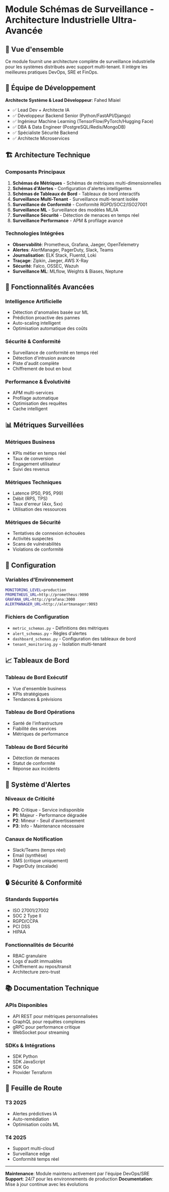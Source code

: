 # Module Schémas de Surveillance - Architecture Industrielle Ultra-Avancée

## 🎯 Vue d'ensemble

Ce module fournit une architecture complète de surveillance industrielle pour les systèmes distribués avec support multi-tenant. Il intègre les meilleures pratiques DevOps, SRE et FinOps.

## 👥 Équipe de Développement

**Architecte Système & Lead Développeur**: Fahed Mlaiel
- ✅ Lead Dev + Architecte IA
- ✅ Développeur Backend Senior (Python/FastAPI/Django)
- ✅ Ingénieur Machine Learning (TensorFlow/PyTorch/Hugging Face)
- ✅ DBA & Data Engineer (PostgreSQL/Redis/MongoDB)
- ✅ Spécialiste Sécurité Backend
- ✅ Architecte Microservices

## 🏗️ Architecture Technique

### Composants Principaux

1. **Schémas de Métriques** - Schémas de métriques multi-dimensionnelles
2. **Schémas d'Alertes** - Configuration d'alertes intelligentes
3. **Schémas de Tableaux de Bord** - Tableaux de bord interactifs
4. **Surveillance Multi-Tenant** - Surveillance multi-tenant isolée
5. **Surveillance de Conformité** - Conformité RGPD/SOC2/ISO27001
6. **Surveillance ML** - Surveillance des modèles ML/IA
7. **Surveillance Sécurité** - Détection de menaces en temps réel
8. **Surveillance Performance** - APM & profilage avancé

### Technologies Intégrées

- **Observabilité**: Prometheus, Grafana, Jaeger, OpenTelemetry
- **Alertes**: AlertManager, PagerDuty, Slack, Teams
- **Journalisation**: ELK Stack, Fluentd, Loki
- **Traçage**: Zipkin, Jaeger, AWS X-Ray
- **Sécurité**: Falco, OSSEC, Wazuh
- **Surveillance ML**: MLflow, Weights & Biases, Neptune

## 🚀 Fonctionnalités Avancées

### Intelligence Artificielle
- Détection d'anomalies basée sur ML
- Prédiction proactive des pannes
- Auto-scaling intelligent
- Optimisation automatique des coûts

### Sécurité & Conformité
- Surveillance de conformité en temps réel
- Détection d'intrusion avancée
- Piste d'audit complète
- Chiffrement de bout en bout

### Performance & Évolutivité
- APM multi-services
- Profilage automatique
- Optimisation des requêtes
- Cache intelligent

## 📊 Métriques Surveillées

### Métriques Business
- KPIs métier en temps réel
- Taux de conversion
- Engagement utilisateur
- Suivi des revenus

### Métriques Techniques
- Latence (P50, P95, P99)
- Débit (RPS, TPS)
- Taux d'erreur (4xx, 5xx)
- Utilisation des ressources

### Métriques de Sécurité
- Tentatives de connexion échouées
- Activités suspectes
- Scans de vulnérabilités
- Violations de conformité

## 🔧 Configuration

### Variables d'Environnement
```bash
MONITORING_LEVEL=production
PROMETHEUS_URL=http://prometheus:9090
GRAFANA_URL=http://grafana:3000
ALERTMANAGER_URL=http://alertmanager:9093
```

### Fichiers de Configuration
- `metric_schemas.py` - Définitions des métriques
- `alert_schemas.py` - Règles d'alertes
- `dashboard_schemas.py` - Configuration des tableaux de bord
- `tenant_monitoring.py` - Isolation multi-tenant

## 📈 Tableaux de Bord

### Tableau de Bord Exécutif
- Vue d'ensemble business
- KPIs stratégiques
- Tendances & prévisions

### Tableau de Bord Opérations
- Santé de l'infrastructure
- Fiabilité des services
- Métriques de performance

### Tableau de Bord Sécurité
- Détection de menaces
- Statut de conformité
- Réponse aux incidents

## 🚨 Système d'Alertes

### Niveaux de Criticité
- **P0**: Critique - Service indisponible
- **P1**: Majeur - Performance dégradée
- **P2**: Mineur - Seuil d'avertissement
- **P3**: Info - Maintenance nécessaire

### Canaux de Notification
- Slack/Teams (temps réel)
- Email (synthèse)
- SMS (critique uniquement)
- PagerDuty (escalade)

## 🔒 Sécurité & Conformité

### Standards Supportés
- ISO 27001/27002
- SOC 2 Type II
- RGPD/CCPA
- PCI DSS
- HIPAA

### Fonctionnalités de Sécurité
- RBAC granulaire
- Logs d'audit immuables
- Chiffrement au repos/transit
- Architecture zero-trust

## 📚 Documentation Technique

### APIs Disponibles
- API REST pour métriques personnalisées
- GraphQL pour requêtes complexes
- gRPC pour performance critique
- WebSocket pour streaming

### SDKs & Intégrations
- SDK Python
- SDK JavaScript
- SDK Go
- Provider Terraform

## 🎯 Feuille de Route

### T3 2025
- Alertes prédictives IA
- Auto-remédiation
- Optimisation coûts ML

### T4 2025
- Support multi-cloud
- Surveillance edge
- Conformité temps réel

---

**Maintenance**: Module maintenu activement par l'équipe DevOps/SRE
**Support**: 24/7 pour les environnements de production
**Documentation**: Mise à jour continue avec les évolutions
